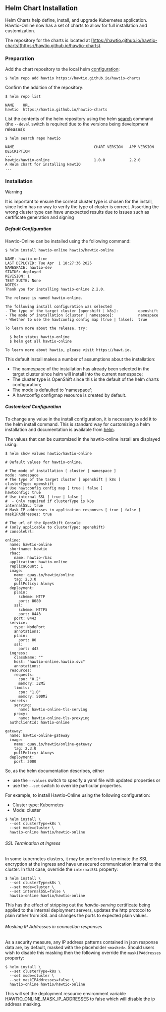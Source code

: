 ## Helm Chart Installation

Helm Charts help define, install, and upgrade Kubernetes application. Hawtio-Online now has a set of charts to allow for full installation and customization.

The repository for the charts is located at [https://hawtio.github.io/hawtio-charts](https://hawtio.github.io/hawtio-charts).

### Preparation

Add the chart repository to the local helm [configuration](https://helm.sh/docs/helm/helm_repo_add):
```
$ helm repo add hawtio https://hawtio.github.io/hawtio-charts
```

Confirm the addition of the repository:
```
$ helm repo list

NAME    URL
hawtio  https://hawtio.github.io/hawtio-charts
```

List the contents of the helm repository using the helm [search](https://helm.sh/docs/helm/helm_search_repo) command (the `--devel` switch is required due to the versions being development releases):
```
$ helm search repo hawtio

NAME                                    CHART VERSION   APP VERSION     DESCRIPTION
...
hawtio/hawtio-online                    1.0.0           2.2.0           A Helm chart for installing HawtIO
...
```

### Installation

> [!WARNING]
> It is important to ensure the correct cluster type is chosen for the install, since helm has no way to verify the type of cluster is correct. Asserting the wrong cluster type can have unexpected results due to issues such as certificate generation and signing

##### Default Configuration

Hawtio-Online can be installed using the following command:
```
$ helm install hawtio-online hawtio/hawtio-online

NAME: hawtio-online
LAST DEPLOYED: Tue Apr  1 18:27:36 2025
NAMESPACE: hawtio-dev
STATUS: deployed
REVISION: 1
TEST SUITE: None
NOTES:
Thank you for installing hawtio-online 2.2.0.

The release is named hawtio-online.

The following install configuration was selected
- The type of the target cluster [openshift | k8s]:         openshift
- The mode of installation [cluster | namespace]:           namespace
- Whether to use the hawtconfig config map [true | false]:  true

To learn more about the release, try:

  $ helm status hawtio-online
  $ helm get all hawtio-online

To learn more about hawtio, please visit https://hawt.io.
```
This default install makes a number of assumptions about the installation:
* The namespace of the installation has already been selected in the target cluster since helm will install into the current namespace;
* The cluster type is OpenShift since this is the default of the helm charts configuration;
* The mode is defaulted to 'namespace';
* A hawtconfig configmap resource is created by default.


##### Customized Configuration

To change any value in the install configuration, it is necessary to add it to the helm install command. This is standard way for customizing a helm installation and documentation is available from [helm](https://helm.sh/docs/intro/using_helm/#customizing-the-chart-before-installing).

The values that can be customized in the hawtio-online install are displayed using:
```
$ helm show values hawtio/hawtio-online

# Default values for hawtio-online.

# The mode of installation [ cluster | namespace ]
mode: namespace
# The type of the target cluster [ openshift | k8s ]
clusterType: openshift
# Use hawtconfig config map [ true | false ]
hawtconfig: true
# Use internal SSL [ true | false ]
#  - Only required if clusterType is k8s
internalSSL: true
# Mask IP addresses in application responses [ true | false ]
maskIPAddresses: true

# The url of the OpenShift Console
# (only applicable to clusterType: openshift)
# consoleUrl:

online:
  name: hawtio-online
  shortname: hawtio
  rbac:
    name: hawtio-rbac
  application: hawtio-online
  replicaCount: 1
  image:
    name: quay.io/hawtio/online
    tag: 2.3.0
    pullPolicy: Always
  deployment:
    plain:
      scheme: HTTP
      port: 8080
    ssl:
      scheme: HTTPS
      port: 8443
    port: 8443
  service:
    type: NodePort
    annotations:
    plain:
      port: 80
    ssl:
      port: 443
  ingress:
    className: ""
    host: "hawtio-online.hawtio.svc"
    annotations:
  resources:
    requests:
      cpu: "0.2"
      memory: 32Mi
    limits:
      cpu: "1.0"
      memory: 500Mi
  secrets:
    serving:
      name: hawtio-online-tls-serving
    proxy:
      name: hawtio-online-tls-proxying
  authClientId: hawtio-online

gateway:
  name: hawtio-online-gateway
  image:
    name: quay.io/hawtio/online-gateway
    tag: 2.3.0
    pullPolicy: Always
  deployment:
    port: 3000
```

So, as the helm documentation describes, either
* use the `--values` switch to specify a yaml file with updated properties or
* use the `--set` switch to override particular properties.

For example, to install Hawtio-Online using the following configuration:
* Cluster type: Kubernetes
* Mode: cluster
```
$ helm install \
  --set clusterType=k8s \
  --set mode=cluster \
  hawtio-online hawtio/hawtio-online
```

###### SSL Termination at Ingress
In some kubernetes clusters, it may be preferred to terminate the SSL encryption at the ingress and have unsecured communication internal to the cluster. In that case, override the `internalSSL` property:
```
$ helm install \
  --set clusterType=k8s \
  --set mode=cluster \
  --set internalSSL=false \
  hawtio-online hawtio/hawtio-online
```
This has the effect of stripping out the _hawtio-serving_ certificate being applied to the internal deployment servers, updates the http protocol to plain rather from SSL and changes the ports to expected plain values.

###### Masking IP Addresses in connection responses
As a security measure, any IP address patterns contained in json response data are, by default,  masked with the placeholder `<masked>`. Should users wish to disable this masking then the following override the `maskIPAddresses` property:
```
$ helm install \
  --set clusterType=k8s \
  --set mode=cluster \
  --set maskIPAddresses=false \
  hawtio-online hawtio/hawtio-online
```
This will set the deployment resource environment variable HAWTIO_ONLINE_MASK_IP_ADDRESSES to false which will disable the ip address masking.
